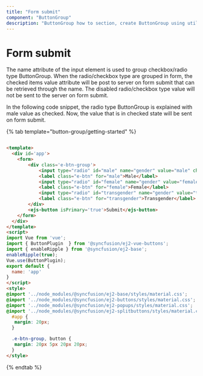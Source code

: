 ```yaml
---
title: "Form submit"
component: "ButtonGroup"
description: "ButtonGroup how to section, create ButtonGroup using util function, icons, form submit, show selected state on initial render."
---
```


# Form submit

The name attribute of the input element  is used to group checkbox/radio type ButtonGroup. When the radio/checkbox type are grouped
in form, the checked items value attribute will be post to server on form submit that can be retrieved through the name. The disabled
radio/checkbox type value will not be sent to the server on form submit.

In the following code snippet, the radio type ButtonGroup is explained with male value as checked.
Now, the value that is in checked state will be sent on form submit.

{% tab template="button-group/getting-started" %}

```html

<template>
  <div id='app'>
    <form>
        <div class='e-btn-group'>
            <input type="radio" id="male" name="gender" value="male" checked/>
            <label class="e-btn" for="male">Male</label>
            <input type="radio" id="female" name="gender" value="female"/>
            <label class="e-btn" for="female">Female</label>
            <input type="radio" id="transgender" name="gender" value="transgender"/>
            <label class="e-btn" for="transgender">Transgender</label>
        </div>
        <ejs-button isPrimary='true'>Submit</ejs-button>
    </form>
  </div>
</template>
<script>
import Vue from 'vue';
import { ButtonPlugin  } from '@syncfusion/ej2-vue-buttons';
import { enableRipple } from '@syncfusion/ej2-base';
enableRipple(true);
Vue.use(ButtonPlugin);
export default {
  name: 'app'
}
</script>
<style>
@import '../node_modules/@syncfusion/ej2-base/styles/material.css';
@import '../node_modules/@syncfusion/ej2-buttons/styles/material.css';
@import '../node_modules/@syncfusion/ej2-popups/styles/material.css';
@import '../node_modules/@syncfusion/ej2-splitbuttons/styles/material.css';
  #app {
   margin: 20px;
  }

  .e-btn-group, button {
   margin: 20px 5px 20px 20px;
  }
</style>

```

{% endtab %}